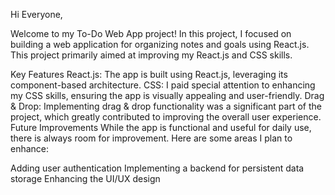 Hi Everyone,

Welcome to my To-Do Web App project! In this project, I focused on building a web application for organizing notes and goals using React.js. This project primarily aimed at improving my React.js and CSS skills.

Key Features
React.js: The app is built using React.js, leveraging its component-based architecture.
CSS: I paid special attention to enhancing my CSS skills, ensuring the app is visually appealing and user-friendly.
Drag & Drop: Implementing drag & drop functionality was a significant part of the project, which greatly contributed to improving the overall user experience.
Future Improvements
While the app is functional and useful for daily use, there is always room for improvement. Here are some areas I plan to enhance:

Adding user authentication
Implementing a backend for persistent data storage
Enhancing the UI/UX design
